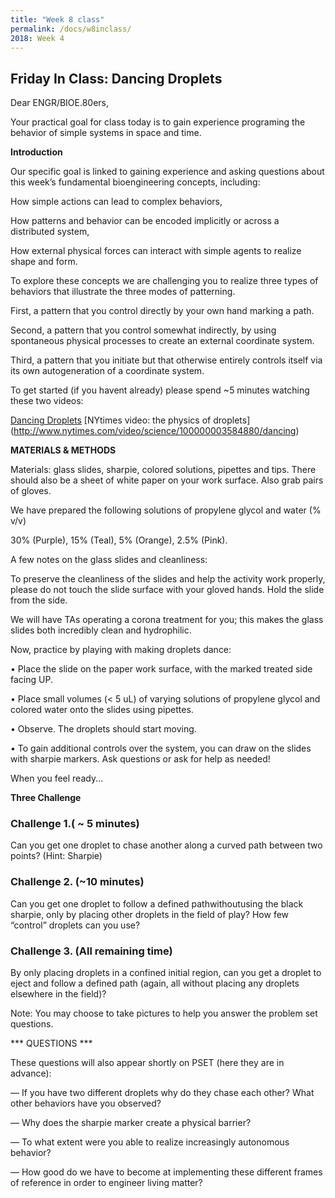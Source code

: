 ```yaml
---
title: "Week 8 class"
permalink: /docs/w8inclass/
2018: Week 4
---
```


## Friday In Class: Dancing Droplets 

Dear ENGR/BIOE.80ers,

Your practical goal for class today is to gain experience programing the behavior of simple 
systems in space and time. 

**Introduction**

Our specific goal is linked to gaining experience and asking questions about this week’s fundamental bioengineering 
concepts, including:

How simple actions can lead to complex behaviors,

How patterns and behavior can be encoded implicitly or across a distributed system,

How external physical forces can interact with simple agents to realize shape and form.

To explore these concepts we are challenging you to realize three types of behaviors that illustrate the three modes 
of patterning.

First, a pattern that you control directly by your own hand marking a path.

Second, a pattern that you control somewhat indirectly, by using spontaneous physical processes to create an external coordinate system.

Third, a pattern that you initiate but that otherwise entirely controls itself via its own autogeneration of a coordinate 
system.

To get started (if you havent already) please spend ~5 minutes watching these two videos:

[Dancing Droplets](https://youtu.be/ZMsaH6SY4CY)
[NYtimes video: the physics of droplets]
(http://www.nytimes.com/video/science/100000003584880/dancing)

**MATERIALS & METHODS**

Materials: glass slides, sharpie, colored solutions, pipettes and tips. There should also be a sheet of white paper on 
your work surface. Also grab pairs of gloves.

We have prepared the following solutions of propylene glycol and water (% v/v)

30% (Purple), 
15% (Teal), 
5% (Orange), 
2.5% (Pink).

A few notes on the glass slides and cleanliness:

To preserve the cleanliness of the slides and help the activity work properly, please do not touch the slide 
surface with your gloved hands. Hold the slide from the side.

We will have TAs operating a corona treatment for you; this makes the glass slides both incredibly clean and 
hydrophilic.

Now, practice by playing with making droplets dance:

• Place the slide on the paper work surface, with the marked treated side facing UP.

• Place small volumes (< 5 uL) of varying solutions of propylene glycol and colored water onto the slides 
using pipettes.

• Observe. The droplets should start moving.

• To gain additional controls over the system, you can draw on the slides with sharpie markers.
Ask questions or ask for help as needed!

When you feel ready...

**Three Challenge**

### Challenge 1.( ~ 5 minutes)
Can you get one droplet to chase another along a curved path between two points? (Hint: Sharpie)

### Challenge 2. (~10 minutes)
Can you get one droplet to follow a defined pathwithoutusing the black sharpie, only by placing other droplets in the field of play? How few “control” droplets can you use?

### Challenge 3. (All remaining time)
By only placing droplets in a confined initial region, can you get a droplet to eject and follow a defined path (again, all without placing any droplets elsewhere in the field)?

Note: You may choose to take pictures to help you answer the problem set questions. 

*** QUESTIONS ***

These questions will also appear shortly on PSET (here they are in advance):

— If you have two different droplets why do they chase each other? What other behaviors have you observed?

— Why does the sharpie marker create a physical barrier?

— To what extent were you able to realize increasingly autonomous behavior?

— How good do we have to become at implementing these different frames of reference in order to engineer living matter?
